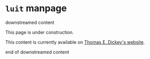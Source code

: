 # `luit` manpage

downstreamed content

This page is under construction.

This content is currently available on [Thomas E. Dickey's website](https://invisible-island.net/luit/manpage/luit.html).

end of downstreamed content
